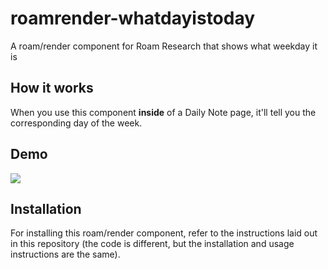 # roamrender-whatdayistoday
A roam/render component for Roam Research that shows what weekday it is

## How it works

When you use this component **inside** of a Daily Note page, it'll tell you the corresponding day of the week. 

## Demo

![](https://github.com/clarapastore/roamrender-whatdayistoday/blob/main/demo.gif)


## Installation

For installing this roam/render component, refer to the instructions laid out in this repository (the code is different, but the installation and usage instructions are the same).

